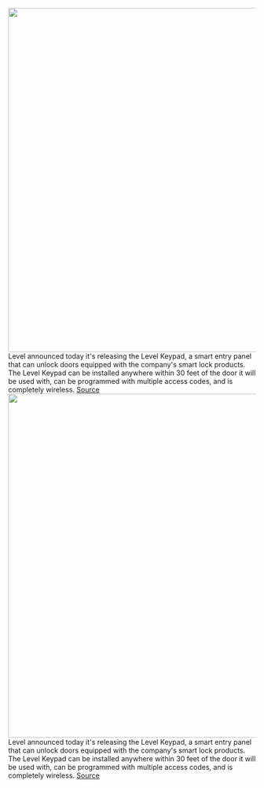 <img src='https://cdn.vox-cdn.com/thumbor/Hvc0CK3u7DXrpg_JGijNTahmL7o=/0x0:2000x1334/1200x800/filters:focal(840x507:1160x827)/cdn.vox-cdn.com/uploads/chorus_image/image/70573696/120321_Level_09_Keypad_Closeup_FrontDoor_9049_FINAL.0.jpg' width='700px' /><br/>
Level announced today it's releasing the Level Keypad, a smart entry panel that can unlock doors equipped with the company's smart lock products. The Level Keypad can be installed anywhere within 30 feet of the door it will be used with, can be programmed with multiple access codes, and is completely wireless.
<a href='https://www.theverge.com/2022/3/3/22957185/level-keypad-smart-entry-hidden-locks-price'> Source <a/><img src='https://cdn.vox-cdn.com/thumbor/Hvc0CK3u7DXrpg_JGijNTahmL7o=/0x0:2000x1334/1200x800/filters:focal(840x507:1160x827)/cdn.vox-cdn.com/uploads/chorus_image/image/70573696/120321_Level_09_Keypad_Closeup_FrontDoor_9049_FINAL.0.jpg' width='700px' /><br/>
Level announced today it's releasing the Level Keypad, a smart entry panel that can unlock doors equipped with the company's smart lock products. The Level Keypad can be installed anywhere within 30 feet of the door it will be used with, can be programmed with multiple access codes, and is completely wireless.
<a href='https://www.theverge.com/2022/3/3/22957185/level-keypad-smart-entry-hidden-locks-price'> Source <a/>